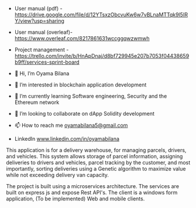 - User manual (pdf) - https://drive.google.com/file/d/12YTsxzObcvuKw6w7vBLnaMTTqk9l5IRY/view?usp=sharing
- User manual (overleaf)- https://www.overleaf.com/8217861631wccggqwzwmwh
- Project management - https://trello.com/invite/b/HnApDnaj/d8bf729945e207b7053f04438659b9ff/services-sprint-board

- 👋 Hi, I’m Oyama Bilana
- 👀 I’m interested in blockchain application development
- 🌱 I’m currently learning Software engineering, Security and the Ethereum network
- 💞️ I’m looking to collaborate on dApp Solidity development
- 📫 How to reach me oyamabilana5@gmail.com
- LinkedIn www.linkedin.com/in/oyamabilana

This application is for a delivery warehouse, for managing parcels, drivers, and vehicles. This system allows storage of parcel information, assigning deliveries to drivers and vehicles, parcel tracking by the customer, and most importantly, sorting deliveries using a Genetic algorithm to maximize value while not exceeding delivery van capacity.

The project is built using a microservices architecture. The services are built on express js and expose Rest API's. The client is a windows form application, (To be implemented) Web and mobile clients.

